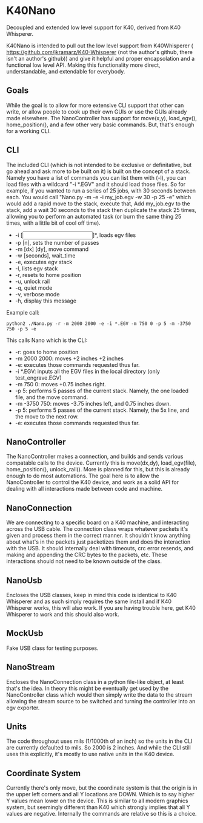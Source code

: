 # K40Nano
Decoupled and extended low level support for K40, derived from K40 Whisperer.

K40Nano is intended to pull out the low level support from K40Whisperer ( https://github.com/jkramarz/K40-Whisperer (not the author's github, there isn't an author's github)) and give it helpful and proper encapsolation and a functional low level API. Making this functionality more direct, understandable, and extendable for everybody.


Goals
---
While the goal is to allow for more extensive CLI support that other can write, or allow people to cook up their own GUIs or use the GUIs already made elsewhere. The NanoController has support for move(x,y), load_egv(), home_position(), and a few other very basic commands. But, that's enough for a working CLI.


CLI
---
The included CLI (which is not intended to be exclusive or definitative, but go ahead and ask more to be built on it) is built on the concept of a stack. Namely you have a list of commands you can list them with (-l), you can load files with a wildcard "-i \*.EGV" and it should load those files. So for example, if you wanted to run a series of 25 jobs, with 30 seconds between each. You would call "Nano.py -m <x> <y> -e -i my_job.egv -w 30 -p 25 -e" which would add a rapid move to the stack, execute that, Add my_job.egv to the stack, add a wait 30 seconds to the stack then duplicate the stack 25 times, allowing you to perform an automated task (or burn the same thing 25 times, with a little bit of cool off time).

* -i [<input>]\*, loads egv files
* -p [n], sets the number of passes
* -m [dx] [dy], move command
* -w [seconds], wait_time
* -e, executes egv stack
* -l, lists egv stack
* -r, resets to home position
* -u, unlock rail
* -q, quiet mode
* -v, verbose mode
* -h, display this message


Example call:

`python2 ./Nano.py -r -m 2000 2000 -e -i *.EGV -m 750 0 -p 5 -m -3750 750 -p 5 -e`

This calls Nano which is the CLI:
* -r: goes to home position
* -m 2000 2000: moves +2 inches +2 inches
* -e: executes those commands requested thus far.
* -i \*.EGV: inputs all the EGV files in the local directory (only test_engrave.EGV)
* -m 750 0: moves +0.75 inches right.
* -p 5: performs 5 passes of the current stack. Namely, the one loaded file, and the move command.
* -m -3750 750: moves -3.75 inches left, and 0.75 inches down.
* -p 5: performs 5 passes of the current stack. Namely, the 5x line, and the move to the next row.
* -e: executes those commands requested thus far.


NanoController
---
The NanoController makes a connection, and builds and sends various compatable calls to the device. Currently this is move(dx,dy), load_egv(file), home_position(), unlock_rail(). More is planned for this, but this is already enough to do most automations. The goal here is to allow the NanoController to control the K40 device, and work as a solid API for dealing with all interactions made between code and machine.

NanoConnection
---
We are connecting to a specific board on a K40 machine, and interacting across the USB cable. The connection class wraps whatever packets it's given and process them in the correct manner. It shouldn't know anything about what's in the packets just packetizes them and does the interaction with the USB. It should internally deal with timeouts, crc error resends, and making and appending the CRC bytes to the packets, etc. These interactions should not need to be known outside of the class.

NanoUsb
---
Encloses the USB classes, keep in mind this code is identical to K40 Whisperer and as such simply requires the same install and if K40 Whisperer works, this will also work. If you are having trouble here, get K40 Whisperer to work and this should also work.


MockUsb
---
Fake USB class for testing purposes.


NanoStream
---
Encloses the NanoConnection class in a python file-like object, at least that's the idea. In theory this might be eventually get used by the NanoController class which would then simply write the data to the stream allowing the stream source to be switched and turning the controller into an egv exporter.


Units
---
The code throughout uses mils (1/1000th of an inch) so the units in the CLI are currently defaulted to mils. So 2000 is 2 inches. And while the CLI still uses this explicitly, it's mostly to use native units in the K40 device.


Coordinate System
---
Currently there's only move, but the coordinate system is that the origin is in the upper left corners and all Y locations are DOWN. Which is to say higher Y values mean lower on the device. This is similar to all modern graphics system, but seemingly different than K40 which strongly implies that all Y values are negative. Internally the commands are relative so this is a choice.
